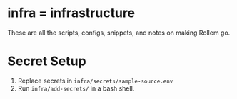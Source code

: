 # infra = infrastructure
These are all the scripts, configs, snippets, and notes on making Rollem go.

# Secret Setup
1. Replace secrets in `infra/secrets/sample-source.env`
2. Run `infra/add-secrets/` in a bash shell.